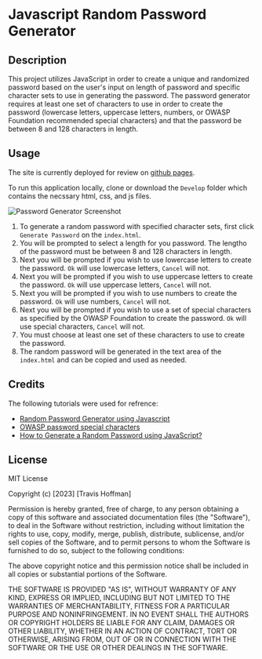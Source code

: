 # Javascript Random Password Generator 

## Description

This project utilizes JavaScript in order to create a unique and randomized password based on the user's input on length of password and specific character sets to use in generating the password. The password generator requires at least one set of characters to use in order to create the password (lowercase letters, uppercase letters, numbers, or OWASP Foundation recommended special characters) and that the password be between 8 and 128 characters in length.   

## Usage

The site is currently deployed for review on [github pages](#). 

To run this application locally, clone or download the `Develop` folder which contains the necssary html, css, and js files. 

![Password Generator Screenshot](https://user-images.githubusercontent.com/123843930/232893495-8b6b7904-5824-41fe-a78a-5732a3e45c5d.gif)

1. To generate a random password with specified character sets, first click `Generate Password` on the `index.html`.
2. You will be prompted to select a length for you password. The lengtho of the password must be between 8 and 128 characters in length. 
3. Next you will be prompted if you wish to use lowercase letters to create the password. `Ok` will use lowercase letters, `Cancel` will not. 
4. Next you will be prompted if you wish to use uppercase letters to create the password. `Ok` will use uppercase letters, `Cancel` will not.
5. Next you will be prompted if you wish to use numbers to create the password. `Ok` will use numbers, `Cancel` will not. 
6. Next you will be prompted if you wish to use a set of special characters as specified by the OWASP Foundation to create the password. `Ok` will use special characters, `Cancel` will not.
7. You must choose at least one set of these characters to use to create the password. 
8. The random password will be generated in the text area of the `index.html` and can be copied and used as needed. 


## Credits

The following tutorials were used for refrence:
- [Random Password Generator using Javascript](https://dev.to/code_mystery/random-password-generator-using-javascript-6a)
- [OWASP password special characters](https://github.com/OWASP/www-community/blob/master/pages/password-special-characters.md)
- [How to Generate a Random Password using JavaScript?](https://www.geeksforgeeks.org/how-to-generate-a-random-password-using-javascript/)

## License

MIT License

Copyright (c) [2023] [Travis Hoffman]

Permission is hereby granted, free of charge, to any person obtaining a copy
of this software and associated documentation files (the "Software"), to deal
in the Software without restriction, including without limitation the rights
to use, copy, modify, merge, publish, distribute, sublicense, and/or sell
copies of the Software, and to permit persons to whom the Software is
furnished to do so, subject to the following conditions:

The above copyright notice and this permission notice shall be included in all
copies or substantial portions of the Software.

THE SOFTWARE IS PROVIDED "AS IS", WITHOUT WARRANTY OF ANY KIND, EXPRESS OR
IMPLIED, INCLUDING BUT NOT LIMITED TO THE WARRANTIES OF MERCHANTABILITY,
FITNESS FOR A PARTICULAR PURPOSE AND NONINFRINGEMENT. IN NO EVENT SHALL THE
AUTHORS OR COPYRIGHT HOLDERS BE LIABLE FOR ANY CLAIM, DAMAGES OR OTHER
LIABILITY, WHETHER IN AN ACTION OF CONTRACT, TORT OR OTHERWISE, ARISING FROM,
OUT OF OR IN CONNECTION WITH THE SOFTWARE OR THE USE OR OTHER DEALINGS IN THE
SOFTWARE.
